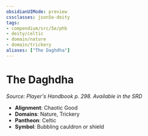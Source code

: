 ```yaml
---
obsidianUIMode: preview
cssclasses: json5e-deity
tags:
- compendium/src/5e/phb
- deity/celtic
- domain/nature
- domain/trickery
aliases: ["The Daghdha"]
---
```

# The Daghdha
*Source: Player's Handbook p. 298. Available in the <span title='Systems Reference Document (5.1)'>SRD</span>* 

- **Alignment**: Chaotic Good
- **Domains**: Nature, Trickery
- **Pantheon**: Celtic
- **Symbol**: Bubbling cauldron or shield